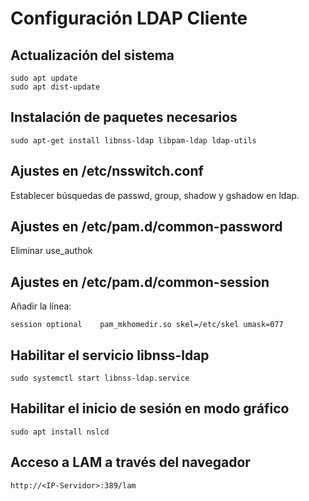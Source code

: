 # Configuración LDAP Cliente

## Actualización del sistema
```
sudo apt update
sudo apt dist-update
```
## Instalación de paquetes necesarios
```
sudo apt-get install libnss-ldap libpam-ldap ldap-utils
```
## Ajustes en /etc/nsswitch.conf
Establecer búsquedas de passwd, group, shadow y gshadow en ldap.
## Ajustes en /etc/pam.d/common-password
Eliminar use_authok
## Ajustes en /etc/pam.d/common-session
Añadir la línea:
```
session optional	pam_mkhomedir.so skel=/etc/skel umask=077
```
## Habilitar el servicio libnss-ldap
```
sudo systemctl start libnss-ldap.service
```
## Habilitar el inicio de sesión en modo gráfico
```
sudo apt install nslcd
```
## Acceso a LAM a través del navegador
```
http://<IP-Servidor>:389/lam
```
```
```
